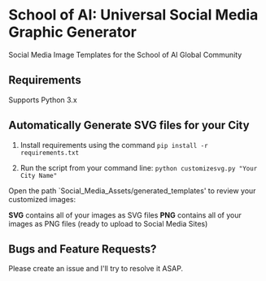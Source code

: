 # School of AI: Universal Social Media Graphic Generator
Social Media Image Templates for the School of AI Global Community

## Requirements
Supports Python 3.x

## Automatically Generate SVG files for your City
1. Install requirements using the command `pip install -r requirements.txt`

2. Run the script from your command line:
`python customizesvg.py "Your City Name"`

Open the path `Social_Media_Assets/generated_templates' to review your customized images:

**SVG** contains all of your images as SVG files
**PNG** contains all of your images as PNG files (ready to upload to Social Media Sites)

## Bugs and Feature Requests? 
Please create an issue and I'll try to resolve it ASAP.
